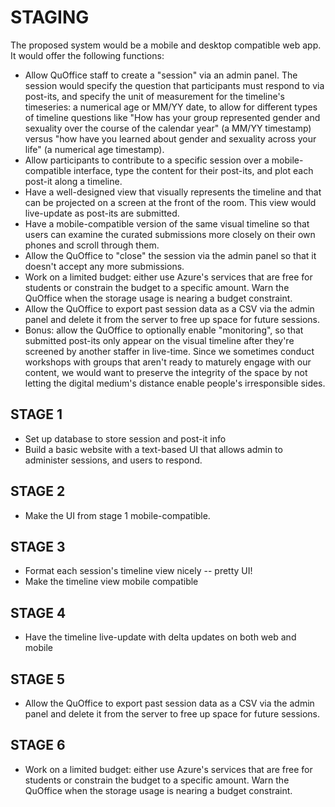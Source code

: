 # STAGING

The proposed system would be a mobile and desktop compatible web app. It would offer the following functions:

- Allow QuOffice staff to create a &quot;session&quot; via an admin panel. The session would specify the question that participants must respond to via post-its, and specify the unit of measurement for the timeline&#39;s timeseries: a numerical age or MM/YY date, to allow for different types of timeline questions like &quot;How has your group represented gender and sexuality over the course of the calendar year&quot; (a MM/YY timestamp) versus &quot;how have you learned about gender and sexuality across your life&quot; (a numerical age timestamp).
- Allow participants to contribute to a specific session over a mobile-compatible interface, type the content for their post-its, and plot each post-it along a timeline.
- Have a well-designed view that visually represents the timeline and that can be projected on a screen at the front of the room. This view would live-update as post-its are submitted.
- Have a mobile-compatible version of the same visual timeline so that users can examine the curated submissions more closely on their own phones and scroll through them.
- Allow the QuOffice to &quot;close&quot; the session via the admin panel so that it doesn&#39;t accept any more submissions.
- Work on a limited budget: either use Azure&#39;s services that are free for students or constrain the budget to a specific amount. Warn the QuOffice when the storage usage is nearing a budget constraint.
- Allow the QuOffice to export past session data as a CSV via the admin panel and delete it from the server to free up space for future sessions.
- Bonus: allow the QuOffice to optionally enable &quot;monitoring&quot;, so that submitted post-its only appear on the visual timeline after they&#39;re screened by another staffer in live-time. Since we sometimes conduct workshops with groups that aren&#39;t ready to maturely engage with our content, we would want to preserve the integrity of the space by not letting the digital medium&#39;s distance enable people&#39;s irresponsible sides.


## STAGE 1
- Set up database to store session and post-it info
- Build a basic website with a text-based UI that allows admin to administer sessions, and users to respond.


## STAGE 2
- Make the UI from stage 1 mobile-compatible.


## STAGE 3
- Format each session's timeline view nicely -- pretty UI!
- Make the timeline view mobile compatible


## STAGE 4
- Have the timeline live-update with delta updates on both web and mobile


## STAGE 5
- Allow the QuOffice to export past session data as a CSV via the admin panel and delete it from the server to free up space for future sessions.


## STAGE 6
- Work on a limited budget: either use Azure&#39;s services that are free for students or constrain the budget to a specific amount. Warn the QuOffice when the storage usage is nearing a budget constraint.
